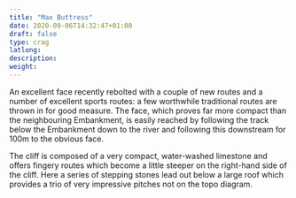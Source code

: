 ```yaml
---
title: "Max Buttress"
date: 2020-09-06T14:32:47+01:00
draft: false
type: crag
latlong:
description:
weight:
---
```


An excellent face recently rebolted with a couple of new routes and a number of excellent sports routes: a few worthwhile traditional routes are thrown in for good measure. The face, which proves far more compact than the neighbouring Embankment, is easily reached by following the track below the Embankment down to the river and following this downstream for 100m to the obvious face.

The cliff is composed of a very compact, water-washed limestone and offers fingery routes which become a little steeper on the right-hand side of the cliff. Here a series of stepping stones lead out below a large roof which provides a trio of very impressive pitches not on the topo diagram.
